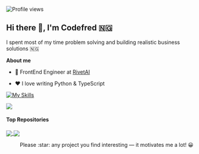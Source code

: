 ![Profile views](https://gpvc.arturio.dev/Pycomet)
## Hi there 👋, I'm Codefred 🇳🇬

I spent most of my time problem solving and building realistic business solutions 🇳🇬

**About me**

- 💼 FrontEnd Engineer at [RivetAI](http://rivetai.com/)

- ❤️ I love writing Python & TypeScript

[![My Skills](https://skillicons.dev/icons?i=py,js,ts,html,css,node,c)](https://skillicons.dev)



<!-- <p align="left">
    <img src="https://github-readme-stats.vercel.app/api?username=pycomet&account_private=true&include_all_commits=true&show_icons=true&bg_color=90,103050,109095&title_color=fff&text_color=fff&icon_color=fff&hide=prs" alt="Codefred GitHub stats" />
<p> -->

<a href="https://github.com/anuraghazra/github-readme-stats"><img align="center" src="https://github-readme-stats.vercel.app/api/top-langs/?username=pycomet&layout=compact&hide_border=false" /></a>
    
#### Top Repositories
    
<a href="https://github.com/pycomet-zz/escrow-service-bot">
  <img align="center" src="https://github-readme-stats.vercel.app/api/pin/?username=pycomet-zz&repo=escrow-service-bot&theme=buefy" />
</a>
<a href="https://github.com/anuraghazra/anuraghazra.github.io">
  <img align="center" src="https://github-readme-stats.vercel.app/api/pin/?username=anuraghazra&repo=anuraghazra.github.io&theme=buefy" />
</a>
    
    
    
<p align="right">Please :star: any project  you find interesting — it motivates me a lot! 😀</p>
